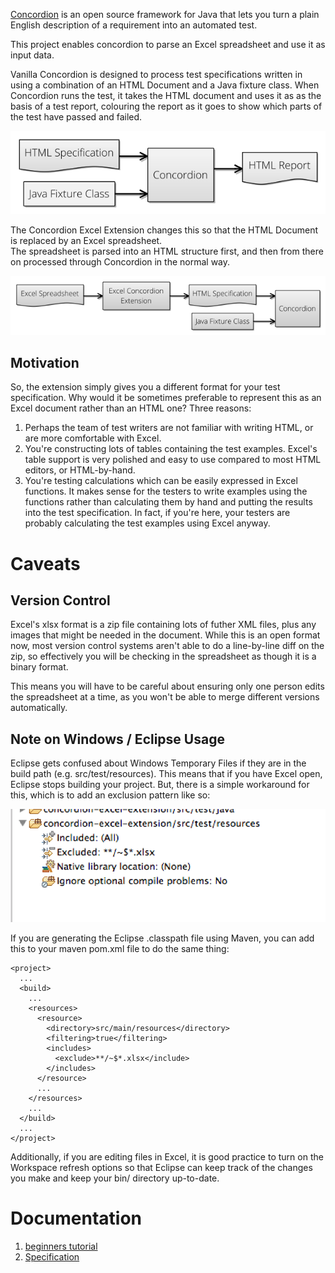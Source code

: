 

[Concordion](http://www.concordion.org) is an open source framework for Java that lets you turn a plain English description of a requirement into an automated test.
 
This project enables concordion to parse an Excel spreadsheet and use it as input data.   

Vanilla Concordion is designed to process test specifications written in using a combination of an HTML Document
and a Java fixture class.  When Concordion runs the test, it takes the HTML document and uses it as as the basis 
of a test report, colouring the report as it goes to show which parts of the test have passed and failed.

![Basic Concordion Process](tutorial/images/BasicConcordionProcess.png)

The Concordion Excel Extension changes this so that the HTML Document is replaced by an Excel spreadsheet.  
The spreadsheet is parsed into an HTML structure first, and then from there on processed through Concordion 
in the normal way.  

![Excel Concordion Process](tutorial/images/ExcelConcordionProcess.png)


Motivation
----------

So, the extension simply gives you a different format for your test specification.  Why would it be sometimes
preferable to represent this as an Excel document rather than an HTML one?  Three reasons:

1.  Perhaps the team of test writers are not familiar with writing HTML, or are more comfortable with Excel.
2.  You're constructing lots of tables containing the test examples.  Excel's table support is very polished and easy to use compared 
to most HTML editors, or HTML-by-hand.
3.  You're testing calculations which can be easily expressed in Excel functions.  It makes sense for the testers to write
examples using the functions rather than calculating them by hand and putting the results into the test specification.  In fact, if you're
here, your testers are probably calculating the test examples using Excel anyway.

Caveats
=======

Version Control
---------------

Excel's xlsx format is a zip file containing lots of futher XML files, plus any images that might be needed in the document.  While this is
an open format now, most version control systems aren't able to do a line-by-line diff on the zip, so effectively you will be checking in 
the spreadsheet as though it is a binary format.

This means you will have to be careful about ensuring only one person edits the spreadsheet at a time, as you won't be able to merge different
versions automatically.

Note on Windows / Eclipse Usage
-------------------------------

Eclipse gets confused about Windows Temporary Files if they are in the build path  (e.g. src/test/resources).  This means
that if you have Excel open, Eclipse stops building your project.   But, there is a simple workaround for this, which is 
to add an exclusion pattern like so:

![Eclipse Exclusion Pattern](tutorial/images/EclipseExclusionPattern.png)

If you are generating the Eclipse .classpath file using Maven, you can add this to your maven pom.xml file to do the same thing:

	<project>
	  ...
	  <build>
	    ...
	    <resources>
	      <resource>
	        <directory>src/main/resources</directory>
	        <filtering>true</filtering>
	        <includes>
	          <exclude>**/~$*.xlsx</include>
	        </includes>
	      </resource>
	      ...
	    </resources>
	    ...
	  </build>
	  ...
	</project>

Additionally, if you are editing files in Excel, it is good practice to turn on the Workspace refresh options so 
that Eclipse can keep track of the changes you make and keep your bin/ directory up-to-date.	

Documentation
=============

1. [beginners tutorial](http://github.com/concordion/concordion-excel-extension-tutorial)
2. [Specification](http://concordion.github.io/concordion-excel-extension/spec/ExcelConcordionTutorial.html)

